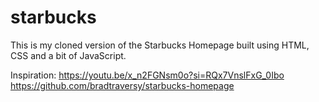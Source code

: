 # starbucks

This is my cloned version of the Starbucks Homepage built using HTML, CSS and a bit of JavaScript.

Inspiration: 
https://youtu.be/x_n2FGNsm0o?si=RQx7VnslFxG_0Ibo
https://github.com/bradtraversy/starbucks-homepage
